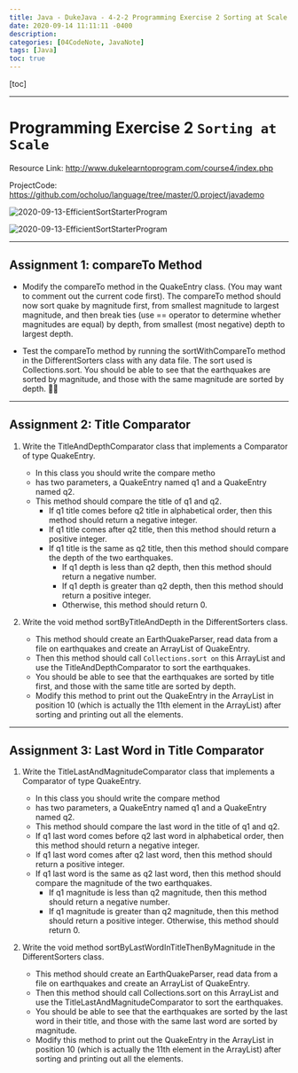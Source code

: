 ```yaml
---
title: Java - DukeJava - 4-2-2 Programming Exercise 2 Sorting at Scale
date: 2020-09-14 11:11:11 -0400
description:
categories: [04CodeNote, JavaNote]
tags: [Java]
toc: true
---
```


[toc]

---

# Programming Exercise 2 `Sorting at Scale`

Resource Link: http://www.dukelearntoprogram.com/course4/index.php

ProjectCode: https://github.com/ocholuo/language/tree/master/0.project/javademo

![2020-09-13-EfficientSortStarterProgram](https://github.com/ocholuo/ocholuo.github.io/blob/master/_posts/1.JAVA/img/javademo-EfficientSortStarterProgram.png)

![2020-09-13-EfficientSortStarterProgram](../../../../../assets/img/Javaimg/javademo-EfficientSortStarterProgram.png)


---

## Assignment 1: compareTo Method


- Modify the compareTo method in the QuakeEntry class. (You may want to comment out the current code first). The compareTo method should now sort quake by magnitude first, from smallest magnitude to largest magnitude, and then break ties (use == operator to determine whether magnitudes are equal) by depth, from smallest (most negative)
depth to largest depth.

- Test the compareTo method by running the sortWithCompareTo method in the DifferentSorters class with any data file. The sort used is Collections.sort. You should be able to see that the earthquakes are sorted by magnitude, and those with the same magnitude are sorted by depth.


---

## Assignment 2: Title Comparator

1. Write the TitleAndDepthComparator class that implements a Comparator of type QuakeEntry.
   - In this class you should write the compare metho
   - has two parameters, a QuakeEntry named q1 and a QuakeEntry named q2.
   - This method should compare the title of q1 and q2.
     - If q1 title comes before q2 title in alphabetical order, then this method should return a negative integer.
     - If q1 title comes after q2 title, then this method should return a positive integer.
     - If q1 title is the same as q2 title, then this method should compare the depth of the two earthquakes.
         - If q1 depth is less than q2 depth, then this method should return a negative number.
         - If q1 depth is greater than q2 depth, then this method should return a positive integer.
         - Otherwise, this method should return 0.


2. Write the void method sortByTitleAndDepth in the DifferentSorters class.
   - This method should create an EarthQuakeParser, read data from a file on earthquakes and create an ArrayList of QuakeEntry.
   - Then this method should call `Collections.sort on` this ArrayList and use the TitleAndDepthComparator to sort the earthquakes.
   - You should be able to see that the earthquakes are sorted by title first, and those with the same title are sorted by depth.
   - Modify this method to print out the QuakeEntry in the ArrayList in position 10 (which is actually the 11th element in the ArrayList) after sorting and printing out all the elements.



---

## Assignment 3: Last Word in Title Comparator

1. Write the TitleLastAndMagnitudeComparator class that implements a Comparator of type QuakeEntry.
   - In this class you should write the compare method
   - has two parameters, a QuakeEntry named q1 and a QuakeEntry named q2.
   - This method should compare the last word in the title of q1 and q2.
   - If q1 last word comes before q2 last word in alphabetical order, then this method should return a negative integer.
   - If q1 last word comes after q2 last word, then this method should return a positive integer.
   - If q1 last word is the same as q2 last word, then this method should compare the magnitude of the two earthquakes.
       - If q1 magnitude is less than q2 magnitude, then this method should return a negative number.
       - If q1 magnitude is greater than q2 magnitude, then this method should return a positive integer. Otherwise, this method should return 0.


2. Write the void method sortByLastWordInTitleThenByMagnitude in the DifferentSorters class.
   - This method should create an EarthQuakeParser, read data from a file on earthquakes and create an ArrayList of QuakeEntry.
   - Then this method should call Collections.sort on this ArrayList and use the TitleLastAndMagnitudeComparator to sort the earthquakes.
   - You should be able to see that the earthquakes are sorted by the last word in their title, and those with the same last word are sorted by magnitude.
   - Modify this method to print out the QuakeEntry in the ArrayList in position 10 (which is actually the 11th element in the ArrayList) after sorting and printing out all the elements.

